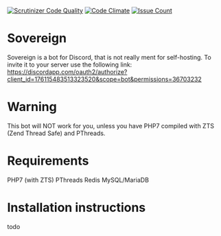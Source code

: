 [![Scrutinizer Code Quality](https://scrutinizer-ci.com/g/karbowiak/Sovereign/badges/quality-score.png?b=master)](https://scrutinizer-ci.com/g/karbowiak/Sovereign/?branch=master)
[![Code Climate](https://codeclimate.com/github/karbowiak/Sovereign/badges/gpa.svg)](https://codeclimate.com/github/karbowiak/Sovereign)
[![Issue Count](https://codeclimate.com/github/karbowiak/Sovereign/badges/issue_count.svg)](https://codeclimate.com/github/karbowiak/Sovereign)

# Sovereign
Sovereign is a bot for Discord, that is not really ment for self-hosting.
To invite it to your server use the following link: https://discordapp.com/oauth2/authorize?client_id=176115483513323520&scope=bot&permissions=36703232

# Warning
This bot will NOT work for you, unless you have PHP7 compiled with ZTS (Zend Thread Safe) and PThreads.

# Requirements
PHP7 (with ZTS)
PThreads
Redis
MySQL/MariaDB

# Installation instructions
todo
